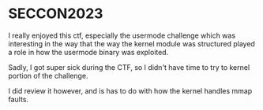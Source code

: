 # SECCON2023
I really enjoyed this ctf, especially the usermode challenge which was interesting in the way that the way the kernel module was structured played a role in how the usermode binary was exploited.

Sadly, I got super sick during the CTF, so I didn't have time to try to kernel portion of the challenge.

I did review it however, and is has to do with how the kernel handles mmap faults.
